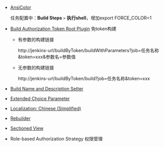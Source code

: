 - [AnsiColor](https://plugins.jenkins.io/ansicolor)

  任务配置中：**Build Steps** `>` **执行shell**，增加export FORCE_COLOR=1

- [Build Authorization Token Root Plugin](https://plugins.jenkins.io/build-token-root) 免token构建

  * 有参数的构建链接

    http://jenkins-url/buildByToken/buildWithParameters?job=任务名称&token=xxx&参数名=参数值

  * 无参数的构建链接

    http://jenkins-url/buildByToken/build?job=任务名称&token=xxx

- [Build Name and Description Setter](https://plugins.jenkins.io/build-name-setter)

- [Extended Choice Parameter](https://plugins.jenkins.io/extended-choice-parameter)

- [Localization: Chinese (Simplified)](https://plugins.jenkins.io/localization-zh-cn)

- [Rebuilder](https://plugins.jenkins.io/rebuild)

- [Sectioned View](https://plugins.jenkins.io/sectioned-view)

- Role-based Authorization Strategy 权限管理

